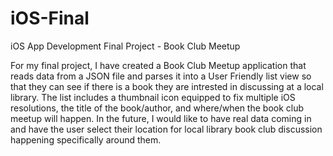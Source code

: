 # iOS-Final
iOS App Development Final Project - Book Club Meetup

For my final project, I have created a Book Club Meetup application that reads data from a JSON file and parses it into a User Friendly list view so that they can see if there is a book they are intrested in discussing at a local library. The list includes a thumbnail icon equipped to fix multiple iOS resolutions, the title of the book/author, and where/when the book club meetup will happen. In the future, I would like to have real data coming in and have the user select their location for local library book club discussion happening specifically around them. 


